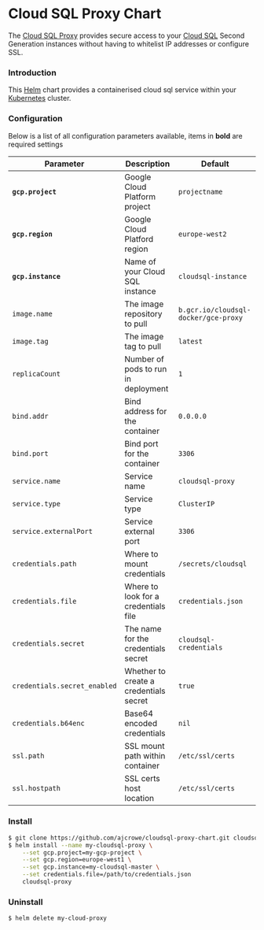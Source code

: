 Cloud SQL Proxy Chart
=====================

The [Cloud SQL Proxy](https://cloud.google.com/sql/docs/mysql/sql-proxy) provides secure access to your [Cloud SQL](https://cloud.google.com/sql/docs/) Second Generation instances without having to whitelist IP addresses or configure SSL.

### Introduction

This [Helm](https://helm.sh) chart provides a containerised cloud sql service within your [Kubernetes](https://kubernetes.io) cluster.

### Configuration

Below is a list of all configuration parameters available, items in **bold** are required settings

| Parameter                  | Description                            | Default                              |
|----------------------------|----------------------------------------|--------------------------------------|
**`gcp.project`**            | Google Cloud Platform project          |  `projectname`                       |
**`gcp.region`**             | Google Cloud Platford region           |  `europe-west2`                      |
**`gcp.instance`**           | Name of your Cloud SQL instance        | `cloudsql-instance`                  |
`image.name`                 | The image repository to pull           | `b.gcr.io/cloudsql-docker/gce-proxy` |
`image.tag`                  | The image tag to pull                  | `latest`                             |
`replicaCount`               | Number of pods to run in deployment    | `1`                                  |
`bind.addr`                  | Bind address for the container         | `0.0.0.0`                            |
`bind.port`                  | Bind port for the container            | `3306`                               |
`service.name`               | Service name                           | `cloudsql-proxy`                     |
`service.type`               | Service type                           | `ClusterIP`                          |
`service.externalPort`       | Service external port                  |  `3306`                              |
`credentials.path`           | Where to mount credentials             | `/secrets/cloudsql`                  |
`credentials.file`           | Where to look for a credentials file   | `credentials.json`                   |
`credentials.secret`         | The name for the credentials secret    | `cloudsql-credentials`               |
`credentials.secret_enabled` | Whether to create a credentials secret | `true`                               |
`credentials.b64enc`         | Base64 encoded credentials             | `nil`                                |
`ssl.path`                   | SSL mount path within container        | `/etc/ssl/certs`                     |
`ssl.hostpath`               | SSL certs host location                | `/etc/ssl/certs`                     |


### Install

```bash
$ git clone https://github.com/ajcrowe/cloudsql-proxy-chart.git cloudsql-proxy
$ helm install --name my-cloudsql-proxy \
    --set gcp.project=my-gcp-project \
    --set gcp.region=europe-west1 \
    --set gcp.instance=my-cloudsql-master \
    --set credentials.file=/path/to/credentials.json
    cloudsql-proxy
```

### Uninstall

```bash
$ helm delete my-cloud-proxy
```

